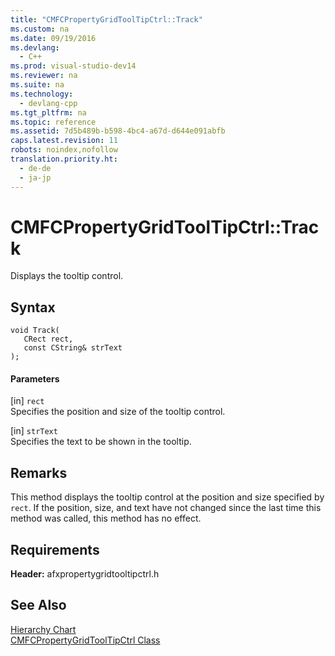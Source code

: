 ```yaml
---
title: "CMFCPropertyGridToolTipCtrl::Track"
ms.custom: na
ms.date: 09/19/2016
ms.devlang: 
  - C++
ms.prod: visual-studio-dev14
ms.reviewer: na
ms.suite: na
ms.technology: 
  - devlang-cpp
ms.tgt_pltfrm: na
ms.topic: reference
ms.assetid: 7d5b489b-b598-4bc4-a67d-d644e091abfb
caps.latest.revision: 11
robots: noindex,nofollow
translation.priority.ht: 
  - de-de
  - ja-jp
---
```

# CMFCPropertyGridToolTipCtrl::Track
Displays the tooltip control.  
  
## Syntax  
  
```  
void Track(  
   CRect rect,  
   const CString& strText  
);  
```  
  
#### Parameters  
 [in] `rect`  
 Specifies the position and size of the tooltip control.  
  
 [in] `strText`  
 Specifies the text to be shown in the tooltip.  
  
## Remarks  
 This method displays the tooltip control at the position and size specified by `rect`. If the position, size, and text have not changed since the last time this method was called, this method has no effect.  
  
## Requirements  
 **Header:** afxpropertygridtooltipctrl.h  
  
## See Also  
 [Hierarchy Chart](../vs140/Hierarchy-Chart.md)   
 [CMFCPropertyGridToolTipCtrl Class](../vs140/CMFCPropertyGridToolTipCtrl-Class.md)